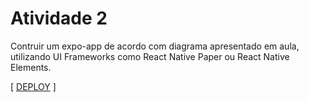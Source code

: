 # Atividade 2

Contruir um expo-app de acordo com diagrama apresentado em aula, utilizando UI Frameworks como React Native Paper ou React Native Elements.

[ [DEPLOY](https://expo.dev/@luizgnclvs/mobile-2?servviceType=classic&distribution=expo-go) ]
